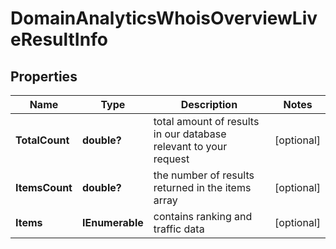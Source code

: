 # DomainAnalyticsWhoisOverviewLiveResultInfo


## Properties

| Name | Type | Description | Notes |
|------------ | ------------- | ------------- | -------------|
**TotalCount** | **double?** | total amount of results in our database relevant to your request |[optional]|
**ItemsCount** | **double?** | the number of results returned in the items array |[optional]|
**Items** | **IEnumerable<DomainAnalyticsWhoisOverviewLiveItem>** | contains ranking and traffic data |[optional]|